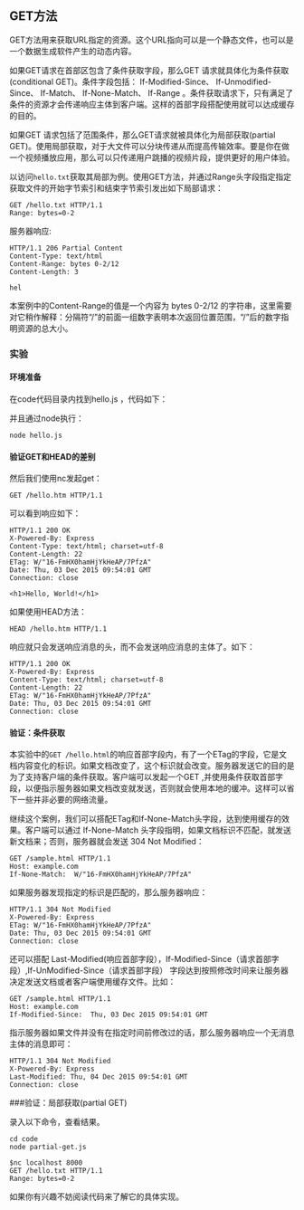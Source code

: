 
## GET方法

GET方法用来获取URL指定的资源。这个URL指向可以是一个静态文件，也可以是一个数据生成软件产生的动态内容。

如果GET请求在首部区包含了条件获取字段，那么GET 请求就具体化为条件获取(conditional GET)。条件字段包括： If-Modified-Since、 If-Unmodified-Since、 If-Match、 If-None-Match、 If-Range 。条件获取请求下，只有满足了条件的资源才会传递响应主体到客户端。这样的首部字段搭配使用就可以达成缓存的目的。

如果GET 请求包括了范围条件，那么GET请求就被具体化为局部获取(partial GET)。使用局部获取，对于大文件可以分块传递从而提高传输效率。要是你在做一个视频播放应用，那么可以只传递用户跳播的视频片段，提供更好的用户体验。

以访问`hello.txt`获取其局部为例。使用GET方法，并通过Range头字段指定指定获取文件的开始字节索引和结束字节索引发出如下局部请求：
 
    GET /hello.txt HTTP/1.1
    Range: bytes=0-2

服务器响应:

    HTTP/1.1 206 Partial Content
    Content-Type: text/html
    Content-Range: bytes 0-2/12
    Content-Length: 3

    hel

本案例中的Content-Range的值是一个内容为 bytes 0-2/12 的字符串，这里需要对它稍作解释：分隔符“/”的前面一组数字表明本次返回位置范围，“/”后的数字指明资源的总大小。

### 实验 

#### 环境准备

在code代码目录内找到hello.js  ，代码如下：

并且通过node执行：

    node hello.js 


#### 验证GET和HEAD的差别

然后我们使用nc发起get：


    GET /hello.htm HTTP/1.1

可以看到响应如下：

    HTTP/1.1 200 OK
    X-Powered-By: Express
    Content-Type: text/html; charset=utf-8
    Content-Length: 22
    ETag: W/"16-FmHX0hamHjYkHeAP/7PfzA"
    Date: Thu, 03 Dec 2015 09:54:01 GMT
    Connection: close

    <h1>Hello, World!</h1>

如果使用HEAD方法：

    HEAD /hello.htm HTTP/1.1

响应就只会发送响应消息的头，而不会发送响应消息的主体了。如下：

    HTTP/1.1 200 OK
    X-Powered-By: Express
    Content-Type: text/html; charset=utf-8
    Content-Length: 22
    ETag: W/"16-FmHX0hamHjYkHeAP/7PfzA"
    Date: Thu, 03 Dec 2015 09:54:01 GMT
    Connection: close


#### 验证：条件获取

本实验中的`GET /hello.html`的响应首部字段内，有了一个ETag的字段，它是文档内容变化的标识。如果文档改变了，这个标识就会改变。服务器发送它的目的是为了支持客户端的条件获取。客户端可以发起一个GET ,并使用条件获取首部字段，以便指示服务器如果文档改变就发送，否则就会使用本地的缓冲。这样可以省下一些并非必要的网络流量。

继续这个案例，我们可以搭配ETag和If-None-Match头字段，达到使用缓存的效果。客户端可以通过 If-None-Match 头字段指明，如果文档标识不匹配，就发送新文档来；否则，服务器就会发送  304 Not Modified：

    GET /sample.html HTTP/1.1
    Host: example.com
    If-None-Match:  W/"16-FmHX0hamHjYkHeAP/7PfzA"

如果服务器发现指定的标识是匹配的，那么服务器响应：

    HTTP/1.1 304 Not Modified
    X-Powered-By: Express
    ETag: W/"16-FmHX0hamHjYkHeAP/7PfzA"
    Date: Thu, 03 Dec 2015 09:54:01 GMT
    Connection: close

还可以搭配 Last-Modified(响应首部字段），If-Modified-Since（请求首部字段）,If-UnModified-Since（请求首部字段） 字段达到按照修改时间来让服务器决定发送文档或者客户端使用缓存文件。比如：

    GET /sample.html HTTP/1.1
    Host: example.com
    If-Modified-Since:  Thu, 03 Dec 2015 09:54:01 GMT

指示服务器如果文件并没有在指定时间前修改过的话，那么服务器响应一个无消息主体的消息即可：

    HTTP/1.1 304 Not Modified
    X-Powered-By: Express
    Last-Modified: Thu, 04 Dec 2015 09:54:01 GMT
    Connection: close


###验证：局部获取(partial GET)

录入以下命令，查看结果。

    cd code
    node partial-get.js

    $nc localhost 8000
    GET /hello.txt HTTP/1.1
    Range: bytes=0-2

如果你有兴趣不妨阅读代码来了解它的具体实现。
